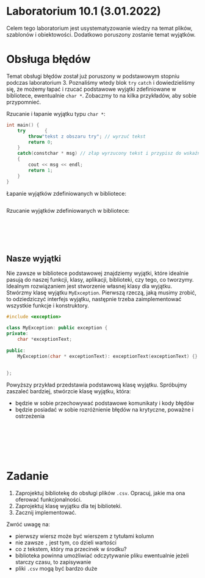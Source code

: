 # Laboratorium 10.1 (3.01.2022)

Celem tego laboratorium jest usystematyzowanie wiedzy na temat plików, szablonów i obiektowości. Dodatkowo poruszony zostanie temat wyjątków.

# Obsługa błędów


Temat obsługi błędów został już poruszony w podstawowym stopniu podczas laboratorium 3. Poznaliśmy wtedy blok `try` `catch` i dowiedzieliśmy się, że możemy łapać i rzucać podstawowe wyjątki zdefiniowane w bibliotece, ewentualnie `char *`. Zobaczmy to na kilka przykładów, aby sobie przypomnieć.

Rzucanie i łapanie wyjątku typu `char *`:

```c++
int main() { 
    try       { 
        throw"tekst z obszaru try"; // wyrzuć tekst
        return 0;
    } 
    catch(constchar * msg) // złap wyrzucony tekst i przypisz do wskaźnika msg       
    {                                                
        cout << msg << endl;
        return 1;
    }  
} 
```

Łapanie wyjątków zdefiniowanych w bibliotece:

```c++

```

Rzucanie wyjątków zdefiniowanych w bibliotece:

```c++

```

&nbsp;

&nbsp;

## Nasze wyjątki

Nie zawsze w bibliotece podstawowej znajdziemy wyjątki, które idealnie pasują do naszej funkcji, klasy, aplikacji, biblioteki, czy tego, co tworzymy. Idealnym rozwiązaniem jest stworzenie własnej klasy dla wyjątku. Stwórzmy klasę wyjątku `MyException`. Pierwszą rzeczą, jaką musimy zrobić, to odziedziczyć interfejs wyjątku, następnie trzeba zaimplementować wszystkie funkcje i konstruktory.

```c++
#include <exception>

class MyException: public exception {
private:
    char *exceptionText;
    
public:
    MyException(char * exceptionText): exceptionText(exceptionText) {}
    
    
};
```

Powyższy przykład przedstawia podstawową klasę wyjątku. Spróbujmy zaszaleć bardziej, stwórzcie klasę wyjątku, która:
 
- będzie w sobie przechowywać podstawowe komunikaty i kody błędów
- będzie posiadać w sobie rozróżnienie błędów na krytyczne, poważne i ostrzeżenia

&nbsp;

&nbsp;

&nbsp;

# Zadanie

1. Zaprojektuj bibliotekę do obsługi plików `.csv`. Opracuj, jakie ma ona oferować funkcjonalności.
2. Zaprojektuj klasę wyjątku dla tej biblioteki.
3. Zacznij implementować.

Zwróć uwagę na:

- pierwszy wiersz może być wierszem z tytułami kolumn
- nie zawsze `,` jest tym, co dzieli wartości 
- co z tekstem, który ma przecinek w środku?
- biblioteka powinna umożliwiać odczytywanie pliku ewentualnie jeżeli starczy czasu, to zapisywanie
- pliki `.csv` mogą być bardzo duże










